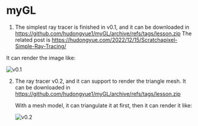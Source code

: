 # myGL
1. The simplest ray tracer is finished in v0.1, and it can be downloaded in https://github.com/hudongyue1/myGL/archive/refs/tags/lesson.zip
  The related post is https://hudongyue.com/2022/12/15/Scratchapixel-Simple-Ray-Tracing/

  It can render the image like:

  ![v0.1](/Users/hudongyue/Downloads/git/myGL/resource/v0.1.png)

2. The ray tracer v0.2, and it can support to render the triangle mesh. It can be downloaded in https://github.com/hudongyue1/myGL/archive/refs/tags/lesson.zip

   With a mesh model, it can triangulate it at first, then it can render it like:

   ![v0.2](/Users/hudongyue/Downloads/git/myGL/resource/v0.2.png)
